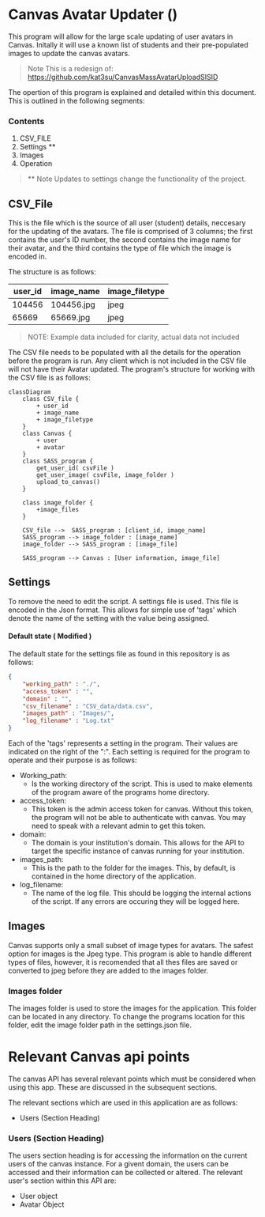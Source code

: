 # Canvas Avatar Updater ()

This program will allow for the large scale updating of user avatars in Canvas. 
Initally it will use a known list of students and their pre-populated images to 
update the canvas avatars. 
> Note This is a redesign of: https://github.com/kat3su/CanvasMassAvatarUploadSISID

The opertion of this program is explained and detailed within this document.
This is outlined in the following segments:

### Contents
1. CSV_FILE
2. Settings **
3. Images
4. Operation

> ** Note Updates to settings change the functionality of the project. 

## CSV_File
This is the file which is the source of all user (student) details, neccesary for the updating
of the avatars. The file is comprised of 3 columns; the first contains the user's ID number, the second contains the image name for their avatar, and the third contains the type of file which the image is encoded in.

The structure is as follows:

| user_id | image_name | image_filetype |
|---------|------------|----------------|
| 104456  | 104456.jpg | jpeg           |
| 65669   | 65669.jpg  | jpeg           |

> NOTE: Example data included for clarity, actual data not included

The CSV file needs to be populated with all the details for the operation before the program is run. Any client which is not included in the CSV file will not have their Avatar updated. 
The program's structure for working with the CSV file is as follows:

```mermaid
classDiagram
    class CSV_file {
        + user_id
        + image_name
        + image_filetype
    }
    class Canvas {
        + user
        + avatar
    }
    class SASS_program {
        get_user_id( csvFile )
        get_user_image( csvFile, image_folder )
        upload_to_canvas()
    }

    class image_folder {
        +image_files
    }

    CSV_file -->  SASS_program : [client_id, image_name]
    SASS_program --> image_folder : [image_name]
    image_folder --> SASS_program : [image_file]

    SASS_program --> Canvas : [User information, image_file]
```
## Settings 

To remove the need to edit the script. A settings file is used. This file is encoded in the Json format. This allows for simple use of 'tags' which denote the name of the setting with the value being assigned.

#### Default state ( Modified )
The default state for the settings file as found in this repository is as follows:
``` json
{
    "working_path" : "./",
    "access_token" : "",
    "domain" : "",
    "csv_filename" : "CSV_data/data.csv",
    "images_path" : "Images/",
    "log_filename" : "Log.txt"
}

```
Each of the 'tags' represents a setting in the program. Their values are indicated on the right of the ":". Each setting is required for the program to operate and their purpose is as follows:

- Working_path:
    - Is the working directory of the script. This is used to make elements of the program aware of the programs home directory. 
- access_token:
    - This token is the admin access token for canvas. Without this token, the program will not be able to authenticate with canvas. You may need to speak with a relevant admin to get this token.
- domain:
    - The domain is your institution's domain. This allows for the API to target the specific instance of canvas running for your institution.
- images_path:
    - This is the path to the folder for the images. This, by default, is contained in the home directory of the application.
- log_filename:
    - The name of the log file. This should be logging the internal actions of the script. If any errors are occuring they will be logged here. 


## Images
Canvas supports only a small subset of image types for avatars. The safest option for images is the Jpeg type. This program is able to handle different types of files, however, it is recomended that all thes files are saved or converted to jpeg before they are added to the images folder.

### Images folder
The images folder is used to store the images for the application. This folder can be located in any directory. To change the programs location for this folder, edit the image folder path in the settings.json file. 

# Relevant Canvas api points

The canvas API has several relevant points which must be considered when using this app. These are discussed in the subsequent sections. 

The relevant sections which are used in this application are as follows:
- Users (Section Heading)

### Users (Section Heading)

The users section heading is for accessing the information on the current users of the canvas instance. For a givent domain, the users can be accessed and their information can be collected or altered. The relevant user's section within this API are:

- User object
- Avatar Object 
